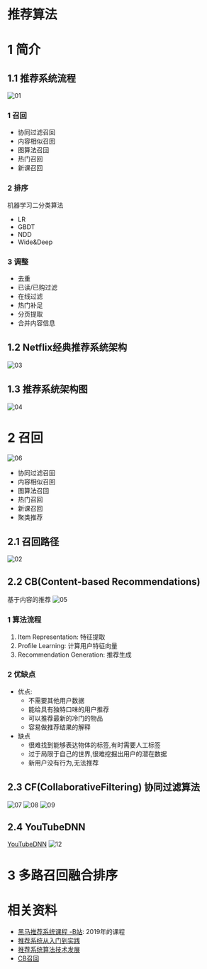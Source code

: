 <!--
 * @Descripttion: 
 * @Author: hxp
 * @version: 
 * @Date: 2021-08-26 15:15:29
 * @LastEditors: hxp
 * @LastEditTime: 2021-09-06 15:44:28
-->

# 推荐算法
# 1 简介

## 1.1 推荐系统流程
![01](./anb00_pic/anb01_01.png)
### 1 召回
* 协同过滤召回
* 内容相似召回
* 图算法召回
* 热门召回
* 新课召回

### 2 排序
机器学习二分类算法
* LR
* GBDT
* NDD
* Wide&Deep

### 3 调整
* 去重
* 已读/已购过滤
* 在线过滤
* 热门补足
* 分页提取
* 合并内容信息
## 1.2 Netflix经典推荐系统架构
![03](./anb00_pic/anb01_03.png)
## 1.3 推荐系统架构图
![04](./anb00_pic/anb01_04.png)
# 2 召回
![06](./anb00_pic/anb01_06.png)
* 协同过滤召回
* 内容相似召回
* 图算法召回
* 热门召回
* 新课召回
* 聚类推荐
## 2.1 召回路径
![02](./anb00_pic/anb01_02.png)
## 2.2 CB(Content-based Recommendations)
基于内容的推荐
![05](./anb00_pic/anb01_05.png)

### 1 算法流程
1. Item Representation: 特征提取
2. Profile Learning: 计算用户特征向量
3. Recommendation Generation: 推荐生成
### 2 优缺点
* 优点:
  * 不需要其他用户数据
  * 能给具有独特口味的用户推荐
  * 可以推荐最新的冷门的物品
  * 容易做推荐结果的解释
* 缺点
  * 很难找到能够表达物体的标签,有时需要人工标签
  * 过于局限于自己的世界,很难挖掘出用户的潜在数据
  * 新用户没有行为,无法推荐

## 2.3 CF(CollaborativeFiltering) 协同过滤算法
![07](./anb00_pic/anb01_07.png)
![08](./anb00_pic/anb01_08.png)
![09](./anb00_pic/anb01_09.png)

## 2.4 YouTubeDNN
[YouTubeDNN](./anb00_paper/anb01_YouTubeDNN.pdf)
![12](./anb00_pic/anb01_12.png)


# 3 多路召回融合排序
# 相关资料
* [黑马推荐系统课程 -B站](https://www.bilibili.com/video/BV1fZ4y1F7K1?from=search&seid=7523311500480459762): 2019年的课程
* [推荐系统从入门到实践](https://www.bilibili.com/video/BV1Dz411B7wd?p=3&spm_id_from=pageDriver)
* [推荐系统算法技术发展](https://www.bilibili.com/video/BV15r4y1F7ut?from=search&seid=18089353605278223009)
* [CB召回](https://www.cnblogs.com/breezedeus/archive/2012/04/10/2440488.html)